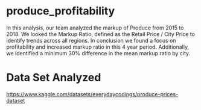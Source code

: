 # produce_profitability
In this analysis, our team analyzed the markup of Produce from 2015 to 2018. We looked the Markup Ratio, defined as the Retail Price / City Price to identify trends across all regions. In conclusion we found a focus on profitability and increased markup ratio in this 4 year period. Additionally, we identified a minimum 30% difference in the mean markup ratio by city.

# Data Set Analyzed
https://www.kaggle.com/datasets/everydaycodings/produce-prices-dataset




